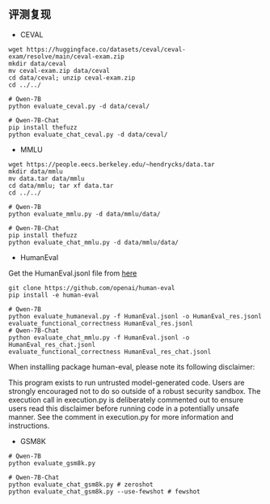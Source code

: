 ## 评测复现

- CEVAL

```Shell
wget https://huggingface.co/datasets/ceval/ceval-exam/resolve/main/ceval-exam.zip
mkdir data/ceval
mv ceval-exam.zip data/ceval
cd data/ceval; unzip ceval-exam.zip
cd ../../

# Qwen-7B
python evaluate_ceval.py -d data/ceval/

# Qwen-7B-Chat
pip install thefuzz
python evaluate_chat_ceval.py -d data/ceval/
```

- MMLU

```Shell
wget https://people.eecs.berkeley.edu/~hendrycks/data.tar
mkdir data/mmlu
mv data.tar data/mmlu
cd data/mmlu; tar xf data.tar
cd ../../

# Qwen-7B
python evaluate_mmlu.py -d data/mmlu/data/

# Qwen-7B-Chat
pip install thefuzz
python evaluate_chat_mmlu.py -d data/mmlu/data/
```

- HumanEval

Get the HumanEval.jsonl file from [here](https://github.com/openai/human-eval/tree/master/data)

```Shell
git clone https://github.com/openai/human-eval
pip install -e human-eval

# Qwen-7B
python evaluate_humaneval.py -f HumanEval.jsonl -o HumanEval_res.jsonl
evaluate_functional_correctness HumanEval_res.jsonl
# Qwen-7B-Chat
python evaluate_chat_mmlu.py -f HumanEval.jsonl -o HumanEval_res_chat.jsonl
evaluate_functional_correctness HumanEval_res_chat.jsonl
```
                                         
When installing package human-eval, please note its following disclaimer:
                                         
This program exists to run untrusted model-generated code. Users are strongly encouraged not to do so outside of a robust security sandbox. The execution call in execution.py is deliberately commented out to ensure users read this disclaimer before running code in a potentially unsafe manner. See the comment in execution.py for more information and instructions.

- GSM8K

```Shell
# Qwen-7B
python evaluate_gsm8k.py

# Qwen-7B-Chat
python evaluate_chat_gsm8k.py # zeroshot
python evaluate_chat_gsm8k.py --use-fewshot # fewshot
```
